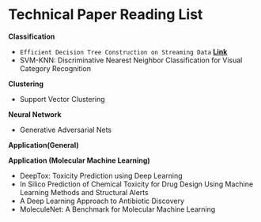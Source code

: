 # Technical Paper Reading List


**Classification**
-  `Efficient Decision Tree Construction on Streaming Data` __[Link](http://www.cs.kent.edu/~jin/Papers/sigkdd03.pdf)__
-  SVM-KNN: Discriminative Nearest Neighbor Classification for Visual Category Recognition

**Clustering**
- Support Vector Clustering

**Neural Network**
-  Generative Adversarial Nets

**Application(General)**


**Application (Molecular Machine Learning)**
- DeepTox: Toxicity Prediction using Deep Learning
- In Silico Prediction of Chemical Toxicity for Drug Design Using Machine Learning Methods and Structural Alerts
- A Deep Learning Approach to Antibiotic Discovery
- MoleculeNet: A Benchmark for Molecular Machine Learning
